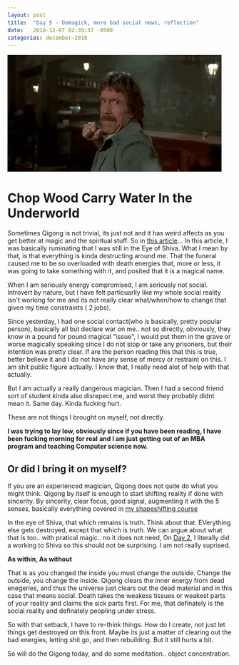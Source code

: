 ```yaml
---
layout: post
title:  "Day 5 - Domagick, more bad social news, reflection"
date:   2018-12-07 02:35:37 -0500
categories: december-2018
---
```

![Punch](/assets/images/punches.gif)


# Chop Wood Carry Water In the Underworld
Sometimes Qigong is not trivial, its just not and it has weird affects as you get better at magic and the spiritual stuff.   So in [this article](https://www.dropbox.com/s/bz8yd6xux41vjf4/11-14-2018-Death%20to%20Andrieh%20Vitimus.md?dl=0)...  In this article, I was basically ruminating that I was still in the Eye of Shiva.  What I mean by that, is that everything is kinda destructing around me.  That the funeral caused me to be so overloaded with death energies that, more or less, it was going to take something with it, and posited that it is a magical name.

When I am seriously energy compromised, I am seriously not social.  Introvert by nature, but I have felt particuarlly like my whole social reality isn't working for me and its not really clear what/when/how to change that given my time constraints ( 2 jobs).

Since yesterday, I had one social contact(who is basically, pretty popular person), basically all but declare war on me.. not so directly, obviously, they know in a pound for pound magical "issue", I would put them in the grave or worse magically speaking since I do not stop or take any prisoners, but their intention was pretty clear.   If are the person reading this that this is true, better believe it and I do not have any sense of mercy or restraint on this.   I am shit public figure actually.  I know that, I really need alot of help with that actually.

But I am actually a really dangerous magician.  Then I had a second friend sort of student kinda also disrepect me, and worst they probably didnt mean it.  Same day.   Kinda fucking hurt. 

These are not things I brought on myself, not directly.  

**I was trying to lay low, obviously since if you have been reading, I have been fucking morning for real**
**and I am just getting out of an MBA program and teaching Computer science now.**

## Or did I bring it on myself? 
If you are an experienced magician, Qigong does not quite do what you might think.  Qigong by itself is enough to start shifting reality if done with sincerity.  By sincerity, clear focus, good signal, augmenting it with the 5 senses, basically everything covered in [my shapeshifting course](http://andriehvitimus.com/shapeshift)

In the eye of Shiva, that which remains is truth.   Think about that. EVerything else gets destroyed, except that which is truth.  We can argue about what that is too.. with pratical magic.. no  it does not need,  On [Day 2](http://domagick.andriehvitimus.com/december-2018/2018/12/04/december-talismans-day-2.html), I literally did a working to Shiva so this should not be surprising.  I am not really suprised.  

**As within, As without**

That is as you changed the inside you must change the outside.  Change the outside, you change the inside.  Qigong clears the inner energy from dead enegeries, and thus the universe just clears out the dead material and in this case that means social.  Death takes the weakess tissues or weakest parts of your reality and claims the sick parts first.   For me, that definately is the social reality and definately peopling under stress.

So with that setback, I have to re-think things.   How do I create, not just let things get destroyed on this front.  Maybe its just a matter of clearing out the bad energies, letting shit go, and then rebuilding.   But it still hurts a bit.

So will do the Gigong today, and do some meditation.. object concentration.
